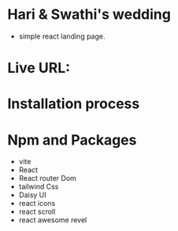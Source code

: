 # Hari & Swathi's wedding
- simple react landing page.
# Live URL:

# Installation process


# Npm and Packages
- vite
- React
- React router Dom
- tailwind Css
- Daisy UI
- react icons
- react scroll
- react awesome revel

